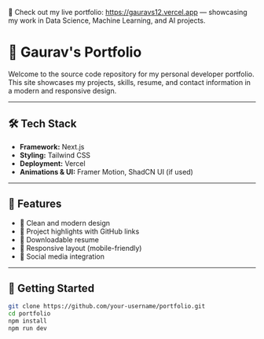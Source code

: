 🚀 Check out my live portfolio: https://gauravs12.vercel.app — showcasing my work in Data Science, Machine Learning, and AI projects.

# 💼 Gaurav's Portfolio


Welcome to the source code repository for my personal developer portfolio. This site showcases my projects, skills, resume, and contact information in a modern and responsive design.



---

## 🛠 Tech Stack

- **Framework:** Next.js
- **Styling:** Tailwind CSS
- **Deployment:** Vercel
- **Animations & UI:** Framer Motion, ShadCN UI (if used)

---

## 📁 Features

- 💬 Clean and modern design
- 🧠 Project highlights with GitHub links
- 📄 Downloadable resume
- 📱 Responsive layout (mobile-friendly)
- 🔗 Social media integration

---

## 🚀 Getting Started

```bash
git clone https://github.com/your-username/portfolio.git
cd portfolio
npm install
npm run dev
